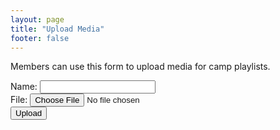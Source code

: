 ```yaml
---
layout: page
title: "Upload Media"
footer: false
---
```

Members can use this form to upload media for camp playlists.

<form id="upload-form" action="http://www.playasophy.org.s3.amazonaws.com/" method="post" enctype="multipart/form-data">
  <input type="hidden" name="acl" value="public-read"/>
  <label>Name: <input type="text" name="key" value=""/></label><br/>
  <label>File: <input type="file" name="file"/></label><br/>
  <input type="submit" name="upload" value="Upload"/>
</form>

<div id="uploads" style="display: none;">
  <h3>Uploads</h3>
  <ul id="upload-list">
  </ul>
</div>

<script>
var now = new Date();
var day = now.toISOString().substring(0, 10);
$("#upload-form").submit(function (e) {
  e.preventDefault();
  var form = this;
  var filename = form['key'].value;
  var key = "media/uploads/" + day + "/" + filename;

  if ( filename == "" ) {
    alert("Filename must not be blank");
  } else {
    form['key'].value = key;
    form.submit();
    form['key'].value = "";
    form['file'].value = "";
    $('#upload-list').append(
      $('<li/>', {
        html: $('<a/>', {
          href: "http://www.playasophy.org/" + key,
          text: filename
        })}));
    $('#uploads').show();
  }
});
</script>
